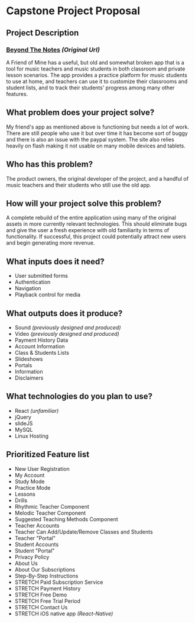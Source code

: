 # Capstone Project Proposal

## Project Description
### [Beyond The Notes](http://beyondthenotes.net/index.php) *(Original Url)*

A Friend of Mine has a useful, but old and somewhat broken app that is a tool for music teachers and music students in both classroom and private lesson scenarios. The app provides a practice platform for music students to use at home, and teachers can use it to customize their classrooms and student lists, and to track their students' progress among many other features.

## What problem does your project solve?

My friend's app as mentioned above is functioning but needs a lot of work. There are still people who use it but over time it has become sort of buggy and there is also an issue with the paypal system. The site also relies heavily on flash making it not usable on many mobile devices and tablets.

## Who has this problem?
The product owners, the original developer of the project, and a handful of music teachers and their students who still use the old app.

## How will your project solve this problem?
A complete rebuild of the entire application using many of the original assets in more currently relevant technologies. This should eliminate bugs and give the user a fresh experience with old familiarity in terms of functionality. If successful, this project could potentially attract new users and begin generating more revenue.

## What inputs does it need?
* User submitted forms
* Authentication
* Navigation
* Playback control for media


## What outputs does it produce?
* Sound *(previously designed and produced)*
* Video *(previously designed and produced)*
* Payment History Data
* Account Information
* Class & Students Lists
* Slideshows
* Portals
* Information
* Disclaimers

## What technologies do you plan to use?
* React *(unfamiliar)*
* jQuery
* slideJS
* MySQL
* Linux Hosting

## Prioritized Feature list
* New User Registration
* My Account
* Study Mode
* Practice Mode
* Lessons
* Drills
* Rhythmic Teacher Component
* Melodic Teacher Component
* Suggested Teaching Methods Component
* Teacher Accounts
* Teacher Can Add/Update/Remove Classes and Students
* Teacher "Portal"
* Student Accounts
* Student "Portal"
* Privacy Policy
* About Us
* About Our Subscriptions
* Step-By-Step Instructions
* STRETCH Paid Subscription Service
* STRETCH Payment History
* STRETCH Free Demo
* STRETCH Free Trial Period
* STRETCH Contact Us
* STRETCH iOS native app *(React-Native)*
